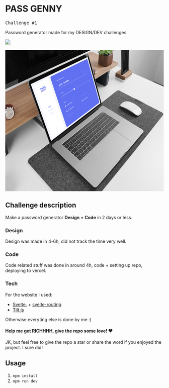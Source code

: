 

# PASS GENNY

<kbd>Challenge #1</kbd>

Password generator made for my DESIGN/DEV challenges. 

<a href="https://pass-genny.vercel.app/"><img src="https://img.shields.io/badge/-DEMO HERE!-606EEC?style=for-the-badge"/></a>

<img src="./media/website-mock.png" height="450">


## Challenge description

Make a password generator **Design + Code** in 2 days or less.

### Design
Design was made in 4-6h, did not track the time very well.

### Code
Code related stuff was done in around 4h, code + setting up repo, deploying to vercel.

### Tech
For the website I used:
* [Svelte](https://svelte.dev/), + [svelte-routing](https://github.com/EmilTholin/svelte-routing)
* [Tilt.js](https://github.com/gijsroge/tilt.js)

Otherwise everyting else is done by me :)

#### Help me get RICHHHH, give the repo some love! :heart:
JK, but feel free to give the repo a star or share the word if you enjoyed the project. I sure did!

## Usage

1. `npm install`
2. `npm run dev`